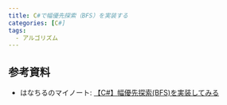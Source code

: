```yaml
---
title: C#で幅優先探索（BFS）を実装する
categories: [C#]
tags:
  - アルゴリズム
---
```




## 参考資料
- はなちるのマイノート: [【C#】幅優先探索(BFS)を実装してみる](https://www.hanachiru-blog.com/entry/2020/05/22/120000)